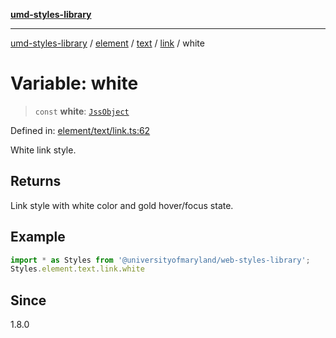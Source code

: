 [**umd-styles-library**](../../../../../../README.md)

***

[umd-styles-library](../../../../../../modules.md) / [element](../../../../../README.md) / [text](../../../README.md) / [link](../README.md) / white

# Variable: white

> `const` **white**: [`JssObject`](../../../../../../utilities/namespaces/transform/type-aliases/JssObject.md)

Defined in: [element/text/link.ts:62](https://github.com/UMD-Digital/design-system/blob/ed6189804bf5f4c4fcbe5325b54aac33ac48d614/packages/styles/source/element/text/link.ts#L62)

White link style.

## Returns

Link style with white color and gold hover/focus state.

## Example

```typescript
import * as Styles from '@universityofmaryland/web-styles-library';
Styles.element.text.link.white
```

## Since

1.8.0
